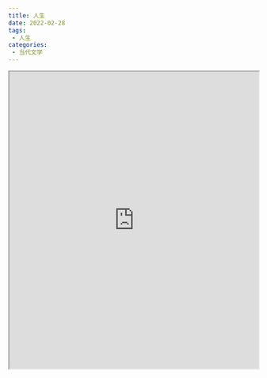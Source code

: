 ```yaml
---
title: 人生
date: 2022-02-28
tags:
 - 人生
categories:
 - 当代文学
---
```




<iframe src="http://localhost:8080/pdf/web/viewer.html?file=https://vkceyugu.cdn.bspapp.com/VKCEYUGU-e9075d72-0451-48df-afe1-d46932ae4554/2f502338-04cb-437f-b70a-488b21d4befa.pdf" width="100%" height="600px"></iframe>